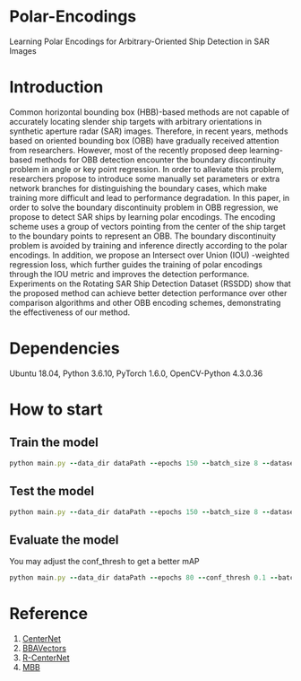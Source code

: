 # Polar-Encodings
Learning Polar Encodings for Arbitrary-Oriented Ship Detection in SAR Images


# Introduction

Common horizontal bounding box (HBB)-based methods are not capable of accurately locating slender ship targets with arbitrary orientations in synthetic aperture radar (SAR) images. Therefore, in recent years, methods based on oriented bounding box (OBB) have gradually received attention from researchers. However, most of the recently proposed deep learning-based methods for OBB detection encounter the boundary discontinuity problem in angle or key point regression. In order to alleviate this problem, researchers propose to introduce some manually set parameters or extra network branches for distinguishing the boundary cases, which make training more difficult and lead to performance degradation. In this paper, in order to solve the boundary discontinuity problem in OBB regression, we propose to detect SAR ships by learning polar encodings. The encoding scheme uses a group of vectors pointing from the center of the ship target to the boundary points to represent an OBB. The boundary discontinuity problem is avoided by training and inference directly according to the polar encodings. In addition, we propose an Intersect over Union (IOU) -weighted regression loss, which further guides the training of polar encodings through the IOU metric and improves the detection performance. Experiments on the Rotating SAR Ship Detection Dataset (RSSDD) show that the proposed method can achieve better detection performance over other comparison algorithms and other OBB encoding schemes, demonstrating the effectiveness of our method.



# Dependencies
Ubuntu 18.04, Python 3.6.10, PyTorch 1.6.0, OpenCV-Python 4.3.0.36 

# How to start

## Train the model
```ruby
python main.py --data_dir dataPath --epochs 150 --batch_size 8 --dataset ssdd --phase train
```

## Test the model
```ruby
python main.py --data_dir dataPath --epochs 150 --batch_size 8 --dataset ssdd --phase test
```


## Evaluate the model
You may adjust the conf_thresh to get a better mAP
```ruby
python main.py --data_dir dataPath --epochs 80 --conf_thresh 0.1 --batch_size 8 --dataset ssdd --phase eval
```

# Reference
1. [CenterNet](https://github.com/xingyizhou/CenterNet)
2. [BBAVectors](https://github.com/yijingru/BBAVectors-Oriented-Object-Detection)
3. [R-CenterNet](https://github.com/ZeroE04/R-CenterNet)
4. [MBB](https://bitbucket.org/william_rusnack/minimumboundingbox/src/master/)